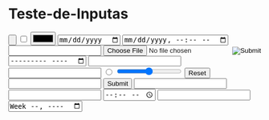 # Teste-de-Inputas
<!DOCTYPE html>
<html lang="en">
<head>
    <meta charset="UTF-8">
    <title>Teste de Inputa</title>
</head>
<body>
    <input type="button">
    <input type="checkbox">
    <input type="color">
    <input type="date">
    <input type="datetime-local">
    <input type="email">
    <input type="file">
    <input type="image">
    <input type="month">
    <input type="number">
    <input type="password">
    <input type="radio">
    <input type="range">
    <input type="reset">
    <input type="search">
    <input type="submit">
    <input type="tel">
    <input type="text"> 
    <input type="time">
    <input type="url">
    <input type="week">
</body>
</html>
